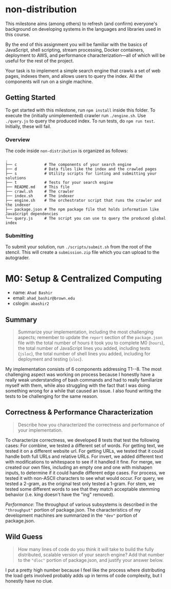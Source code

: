 # non-distribution

This milestone aims (among others) to refresh (and confirm) everyone's
background on developing systems in the languages and libraries used in this
course.

By the end of this assignment you will be familiar with the basics of
JavaScript, shell scripting, stream processing, Docker containers, deployment
to AWS, and performance characterization—all of which will be useful for the
rest of the project.

Your task is to implement a simple search engine that crawls a set of web
pages, indexes them, and allows users to query the index. All the components
will run on a single machine.

## Getting Started

To get started with this milestone, run `npm install` inside this folder. To
execute the (initially unimplemented) crawler run `./engine.sh`. Use
`./query.js` to query the produced index. To run tests, do `npm run test`.
Initially, these will fail.

### Overview

The code inside `non-distribution` is organized as follows:

```
.
├── c            # The components of your search engine
├── d            # Data files like the index and the crawled pages
├── s            # Utility scripts for linting and submitting your solutions
├── t            # Tests for your search engine
├── README.md    # This file
├── crawl.sh     # The crawler
├── index.sh     # The indexer
├── engine.sh    # The orchestrator script that runs the crawler and the indexer
├── package.json # The npm package file that holds information like JavaScript dependencies
└── query.js     # The script you can use to query the produced global index
```

### Submitting

To submit your solution, run `./scripts/submit.sh` from the root of the stencil. This will create a
`submission.zip` file which you can upload to the autograder.

# M0: Setup & Centralized Computing

* name: `Ahad Bashir`
* email: `ahad_bashir@brown.edu`
* cslogin: `abashir2`


## Summary

> Summarize your implementation, including the most challenging aspects; remember to update the `report` section of the `package.json` file with the total number of hours it took you to complete M0 (`hours`), the total number of JavaScript lines you added, including tests (`jsloc`), the total number of shell lines you added, including for deployment and testing (`sloc`).


My implementation consists of 6 components addressing T1--8. The most challenging aspect was working on process because I honestly have a really weak understanding of bash commands and had to really familiarize myself with them, while also struggling with the fact that I was doing something wrong for a while that caused an issue. I also found writing the tests to be challenging for the same reason.


## Correctness & Performance Characterization


> Describe how you characterized the correctness and performance of your implementation.


To characterize correctness, we developed 8 tests that test the following cases: For combine, we tested a different set of words. For getting text, we tested it on a different website url. For getting URLs, we tested that it could handle both full URLs and relative URLs. For invert, we added different text with modifications to whitespace to see if it handled it fine. For merge, we created our own files, including an empty one and one with mishapen inputs, to determine if it could handle different edge cases. For process, we tested it with non-ASCII characters to see what would occur. For query, we tested a 2-gram, as the original test only tested a 1-gram. For stem, we tested some different words to see that they match acceptable stemming behavior (i.e. king doesn't have the "ing" removed).


*Performance*: The throughput of various subsystems is described in the `"throughput"` portion of package.json. The characteristics of my development machines are summarized in the `"dev"` portion of package.json.


## Wild Guess

> How many lines of code do you think it will take to build the fully distributed, scalable version of your search engine? Add that number to the `"dloc"` portion of package.json, and justify your answer below.

I put a pretty high number because I feel like the process where distributing the load gets involved probably adds up in terms of code complexity, but I honestly have no clue.
